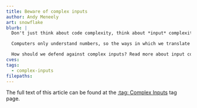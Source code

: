 ```yaml
---
title: Beware of complex inputs
author: Andy Meneely
art: snowflake
blurb: |
  Don't just think about code complexity, think about *input* complexity.

  Computers only understand numbers, so the ways in which we translate our inputs are quite elaborate. If your inputs are complex, errors will abound.

  How should we defend against complex inputs? Read more about input complexity and see some examples over at our tag, [:tag: Complex Inputs](/tags/complex-inputs).
cves:
tags:
  - complex-inputs
filepaths:
---
```

The full text of this article can be found at the [:tag: Complex Inputs](/tags/complex-inputs) tag page.
